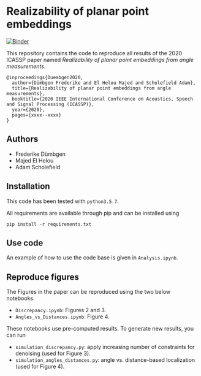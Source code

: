 # Realizability of planar point embeddings

[![Binder](https://mybinder.org/badge_logo.svg)](https://mybinder.org/v2/gh/duembgen/AngleRealizability/master)

This repository contains the code to reproduce all results of the 2020 ICASSP paper named
*Realizability of planar point embeddings from angle measurements*.

```
@inproceedings{Duembgen2020,
  author={Dümbgen Frederike and El Helou Majed and Scholefield Adam}, 
  title={Realizability of planar point embeddings from angle measurements}, 
  booktitle={2020 IEEE International Conference on Acoustics, Speech and Signal Processing (ICASSP)},
  year={2020}, 
  pages={xxxx--xxxx}
}
```

## Authors

- Frederike Dümbgen 
- Majed El Helou
- Adam Scholefield

## Installation

This code has been tested with `python3.5.7`.

All requirements are available through pip and can be installed using 
```
pip install -r requirements.txt
```

## Use code

An example of how to use the code base is given in `Analysis.ipynb`.

## Reproduce figures

The Figures in the paper can be reproduced using the two below notebooks.

- `Discrepancy.ipynb`: Figures 2 and 3. 
- `Angles_vs_Distances.ipynb`: Figure 4.

These notebooks use pre-computed results.  To generate new results, you can run

- `simulation_discrepancy.py`: apply increasing number of constraints for denoising (used for Figure 3). 
- `simulation_angles_distances.py`: angle vs. distance-based localization (used for Figure 4). 
